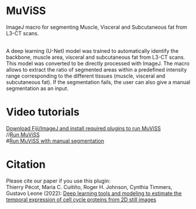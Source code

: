 # MuViSS
ImageJ macro for segmenting Muscle, Visceral and Subcutaneous fat from L3-CT scans.

<br />
A deep learning (U-Net) model was trained to automatically identify the backbone, muscle area, visceral and subcutaneous fat from L3-CT scans. This model was converted to be directly processed with ImageJ. The macro allows to extract the ratio of segmented areas within a predefined intensity range corresponding to the different tissues (muscle, visceral and subcutaneous fat). If the segmentation fails, the user can also give a manual segmentation as an input.<br />

# Video tutorials
[Download Fiji/ImageJ and install required plugins to run MuViSS](https://youtu.be/dwRcHlkcHlI)<br />
//[Run MuViSS](https://youtu.be/8r9kXktrU18)<br />
#[Run MuViSS with manual segmentation](https://youtu.be/JGPAz1Lrh3k)<br />

# Citation
Please cite our paper if you use this plugin: <br>
Thierry Pécot, Maria C. Cuitiño, Roger H. Johnson, Cynthia Timmers, Gustavo Leone (2022): [Deep learning tools and modeling to estimate the temporal expression of cell cycle proteins from 2D still images](https://journals.plos.org/ploscompbiol/article?id=10.1371/journal.pcbi.1009949)
